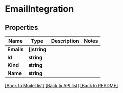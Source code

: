 # EmailIntegration

## Properties

Name | Type | Description | Notes
------------ | ------------- | ------------- | -------------
**Emails** | **[]string** |  | 
**Id** | **string** |  | 
**Kind** | **string** |  | 
**Name** | **string** |  | 

[[Back to Model list]](../README.md#documentation-for-models) [[Back to API list]](../README.md#documentation-for-api-endpoints) [[Back to README]](../README.md)


